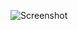![Screenshot](https://raw.githubusercontent.com/Cryakl/Ultimate-RAT-Collection/refs/heads/main/Remcos/Remcos%20v3.8.0%20Professional/Screenshot.png)
